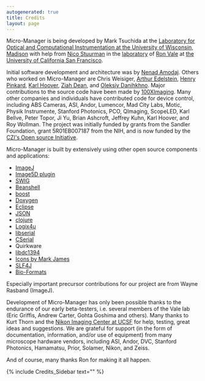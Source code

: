 ```yaml
---
autogenerated: true
title: Credits
layout: page
---
```


Micro-Manager is being developed by Mark Tsuchida at the [Laboratory for
Optical and Computational Instrumentation at the University of
Wisconsin, Madison](https://eliceirilab.org/) with help from [Nico
Stuurman](http://valelab.ucsf.edu/external/people/directory.html) in the
[laboratory](http://valelab.ucsf.edu) of [Ron
Vale](http://valelab.ucsf.edu/external/people/directory.html) at [the
University of California San Francisco](http://www.ucsf.edu).

Initial software development and architecture was by [Nenad
Amodaj](http://nenad.amodaj.com). Others who worked on Micro-Manager are
Chris Weisiger, [Arthur
Edelstein](http://valelab.ucsf.edu/external/people/directory.html),
[Henry Pinkard](http://valelab.ucsf.edu/external/people/directory.html),
[Karl
Hoover](http://valelab.ucsf.edu/external/people/directorypast.html),
[Ziah Dean](http://valelab.ucsf.edu/external/people/directorypast.html),
and [Oleksiy
Danihkhno](http://valelab.ucsf.edu/external/people/directorypast.html).
Major contributions to the source code have been made by
[100XImaging](http://100ximaging.com). Many other companies and
individuals have contributed code for device control, including ABS
Cameras, ASI, Andor, Lumencor, Mad City Labs, Motic, Physik Instrumente,
Stanford Photonics, PCO, QImaging, ScopeLED, Karl Bellve, Peter Topor,
Ji Yu, Brian Ashcroft, Jeffrey Kuhn, Karl Hoover, and Roy Wollman. The
project was initially funded by grants from the Sandler Foundation,
grant 5R01EB007187 from the NIH, and is now funded by the [CZI's Open
source
Initiative](https://chanzuckerberg.com/newsroom/chan-zuckerberg-initiative-awards-5-million-for-open-source-software-projects-essential-to-science/).

Micro-Manager is built by extensively using other open source components
and applications:  

  - [ImageJ](http://rsb.info.nih.gov/ij/)
  - [Image5D plugin](http://rsb.info.nih.gov/ij/plugins/image5d.html)
  - [SWIG](http://www.swig.org/)
  - [Beanshell](http://www.beanshell.org/)
  - [boost](http://www.boost.org/)
  - [Doxygen](http://www.stack.nl/%7Edimitri/doxygen/)
  - [Eclipse](http://www.eclipse.org/)
  - [JSON](http://www.json.org/)
  - [clojure](http://clojure.org/)
  - [Logix4u](http://www.logix4u.net/inpout32.htm)
  - [libserial](http://libserial.sourceforge.net/mediawiki/index.php/Main_Page)
  - [CSerial](http://www.codeproject.com/system/serial.asp)
  - Quirkware
  - [libdc1394](http://damien.douxchamps.net/ieee1394/libdc1394/)
  - [Icons by Mark James](http://www.famfamfam.com/)
  - [SLF4J](http://www.slf4j.org/)
  - [Bio-Formats](http://loci.wisc.edu/software/bio-formats)

Especially important precursor contributions for our project are from
Wayne Rasband (ImageJ).

Development of Micro-Manager has only been possible thanks to the
endurance of our early beta-testers, i.e. several members of the Vale
lab (Eric Griffis, Andrew Carter, Gohta Goshima and others). Many thanks
to Kurt Thorn and the [Nikon Imaging Center at
UCSF](http://nic.ucsf.edu/) for help, testing, great ideas and
suggestions. We are grateful for support (in the form of documentation,
information, and/or use of equipment) from many microscope hardware
vendors, including ASI, Andor, DVC, Stanford Photonics, Hamamatsu,
Prior, Solamer, Nikon, and Zeiss.

And of course, many thanks Ron for making it all happen.

{% include Credits_Sidebar text="" %}
